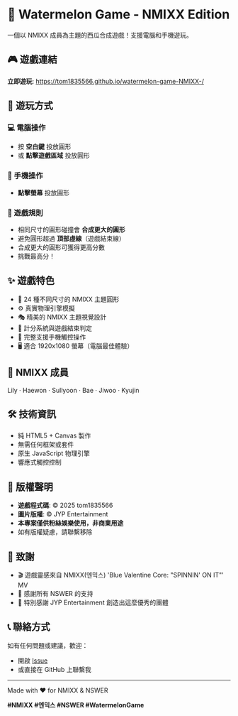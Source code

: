 # 🍉 Watermelon Game - NMIXX Edition

一個以 NMIXX 成員為主題的西瓜合成遊戲！支援電腦和手機遊玩。

## 🎮 遊戲連結

**立即遊玩**: https://tom1835566.github.io/watermelon-game-NMIXX-/

## 📖 遊玩方式

### 💻 電腦操作
- 按 **空白鍵** 投放圓形
- 或 **點擊遊戲區域** 投放圓形

### 📱 手機操作
- **點擊螢幕** 投放圓形

### 🎯 遊戲規則
- 相同尺寸的圓形碰撞會 **合成更大的圓形**
- 避免圓形超過 **頂部虛線**（遊戲結束線）
- 合成更大的圓形可獲得更高分數
- 挑戰最高分！

## ✨ 遊戲特色

- 🎨 24 種不同尺寸的 NMIXX 主題圓形
- ⚙️ 真實物理引擎模擬
- 🎭 精美的 NMIXX 主題視覺設計
- 💯 計分系統與遊戲結束判定
- 📱 完整支援手機觸控操作
- 🖥️ 適合 1920x1080 螢幕（電腦最佳體驗）

## 🎵 NMIXX 成員

Lily · Haewon · Sullyoon · Bae · Jiwoo · Kyujin

## 🛠️ 技術資訊

- 純 HTML5 + Canvas 製作
- 無需任何框架或套件
- 原生 JavaScript 物理引擎
- 響應式觸控控制

## 📄 版權聲明

- **遊戲程式碼**: © 2025 tom1835566
- **圖片版權**: © JYP Entertainment
- **本專案僅供粉絲娛樂使用，非商業用途**
- 如有版權疑慮，請聯繫移除

## 🙏 致謝

- 🎬 遊戲靈感來自 NMIXX(엔믹스) 'Blue Valentine Core: "SPINNIN' ON IT"' MV
- 💝 感謝所有 NSWER 的支持
- 🌟 特別感謝 JYP Entertainment 創造出這麼優秀的團體

## 📞 聯絡方式

如有任何問題或建議，歡迎：
- 開啟 [Issue](https://github.com/tom1835566/watermelon-game-NMIXX-/issues)
- 或直接在 GitHub 上聯繫我

---

Made with ❤️ for NMIXX & NSWER

**#NMIXX #엔믹스 #NSWER #WatermelonGame**